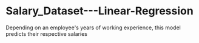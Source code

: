 # Salary_Dataset---Linear-Regression
Depending on an employee's years of working experience, this model predicts their respective salaries
